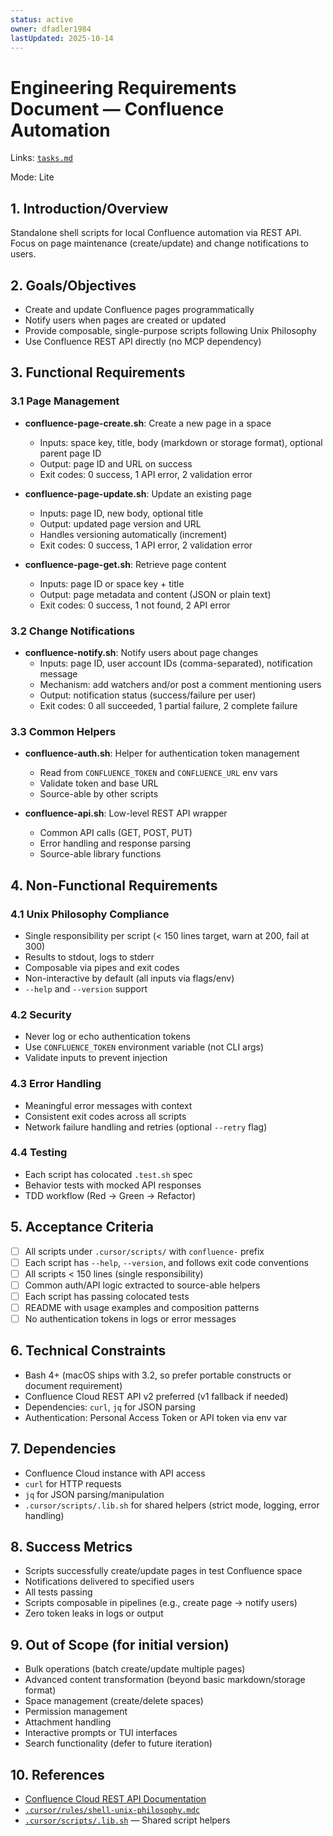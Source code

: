 ```yaml
---
status: active
owner: dfadler1984
lastUpdated: 2025-10-14
---
```


# Engineering Requirements Document — Confluence Automation

Links: [`tasks.md`](./tasks.md)

Mode: Lite

## 1. Introduction/Overview

Standalone shell scripts for local Confluence automation via REST API. Focus on page maintenance (create/update) and change notifications to users.

## 2. Goals/Objectives

- Create and update Confluence pages programmatically
- Notify users when pages are created or updated
- Provide composable, single-purpose scripts following Unix Philosophy
- Use Confluence REST API directly (no MCP dependency)

## 3. Functional Requirements

### 3.1 Page Management

- **confluence-page-create.sh**: Create a new page in a space

  - Inputs: space key, title, body (markdown or storage format), optional parent page ID
  - Output: page ID and URL on success
  - Exit codes: 0 success, 1 API error, 2 validation error

- **confluence-page-update.sh**: Update an existing page

  - Inputs: page ID, new body, optional title
  - Output: updated page version and URL
  - Handles versioning automatically (increment)
  - Exit codes: 0 success, 1 API error, 2 validation error

- **confluence-page-get.sh**: Retrieve page content
  - Inputs: page ID or space key + title
  - Output: page metadata and content (JSON or plain text)
  - Exit codes: 0 success, 1 not found, 2 API error

### 3.2 Change Notifications

- **confluence-notify.sh**: Notify users about page changes
  - Inputs: page ID, user account IDs (comma-separated), notification message
  - Mechanism: add watchers and/or post a comment mentioning users
  - Output: notification status (success/failure per user)
  - Exit codes: 0 all succeeded, 1 partial failure, 2 complete failure

### 3.3 Common Helpers

- **confluence-auth.sh**: Helper for authentication token management

  - Read from `CONFLUENCE_TOKEN` and `CONFLUENCE_URL` env vars
  - Validate token and base URL
  - Source-able by other scripts

- **confluence-api.sh**: Low-level REST API wrapper
  - Common API calls (GET, POST, PUT)
  - Error handling and response parsing
  - Source-able library functions

## 4. Non-Functional Requirements

### 4.1 Unix Philosophy Compliance

- Single responsibility per script (< 150 lines target, warn at 200, fail at 300)
- Results to stdout, logs to stderr
- Composable via pipes and exit codes
- Non-interactive by default (all inputs via flags/env)
- `--help` and `--version` support

### 4.2 Security

- Never log or echo authentication tokens
- Use `CONFLUENCE_TOKEN` environment variable (not CLI args)
- Validate inputs to prevent injection

### 4.3 Error Handling

- Meaningful error messages with context
- Consistent exit codes across all scripts
- Network failure handling and retries (optional `--retry` flag)

### 4.4 Testing

- Each script has colocated `.test.sh` spec
- Behavior tests with mocked API responses
- TDD workflow (Red → Green → Refactor)

## 5. Acceptance Criteria

- [ ] All scripts under `.cursor/scripts/` with `confluence-` prefix
- [ ] Each script has `--help`, `--version`, and follows exit code conventions
- [ ] All scripts < 150 lines (single responsibility)
- [ ] Common auth/API logic extracted to source-able helpers
- [ ] Each script has passing colocated tests
- [ ] README with usage examples and composition patterns
- [ ] No authentication tokens in logs or error messages

## 6. Technical Constraints

- Bash 4+ (macOS ships with 3.2, so prefer portable constructs or document requirement)
- Confluence Cloud REST API v2 preferred (v1 fallback if needed)
- Dependencies: `curl`, `jq` for JSON parsing
- Authentication: Personal Access Token or API token via env var

## 7. Dependencies

- Confluence Cloud instance with API access
- `curl` for HTTP requests
- `jq` for JSON parsing/manipulation
- `.cursor/scripts/.lib.sh` for shared helpers (strict mode, logging, error handling)

## 8. Success Metrics

- Scripts successfully create/update pages in test Confluence space
- Notifications delivered to specified users
- All tests passing
- Scripts composable in pipelines (e.g., create page → notify users)
- Zero token leaks in logs or output

## 9. Out of Scope (for initial version)

- Bulk operations (batch create/update multiple pages)
- Advanced content transformation (beyond basic markdown/storage format)
- Space management (create/delete spaces)
- Permission management
- Attachment handling
- Interactive prompts or TUI interfaces
- Search functionality (defer to future iteration)

## 10. References

- [Confluence Cloud REST API Documentation](https://developer.atlassian.com/cloud/confluence/rest/v2/intro/)
- [`.cursor/rules/shell-unix-philosophy.mdc`](../../../../.cursor/rules/shell-unix-philosophy.mdc)
- [`.cursor/scripts/.lib.sh`](../../../../.cursor/scripts/.lib.sh) — Shared script helpers
